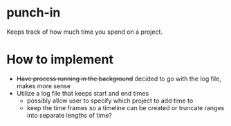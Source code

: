 punch-in
========

Keeps track of how much time you spend on a project.


How to implement
========
  * ~~Have process running in the background~~ decided to go with the log file, makes more sense
  * Utilize a log file that keeps start and end times
    * possibly allow user to specify which project to add time to
    * keep the time frames so a timeline can be created or truncate ranges into separate lengths of time?
